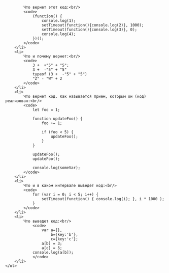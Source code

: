
            Что вернет этот код:<br/>
            <code>
                (function() {
                    console.log(1);
                    setTimeout(function(){console.log(2)}, 1000);
                    setTimeout(function(){console.log(3)}, 0);
                    console.log(4);
                })();
            </code>
        </li>
        <li>
            Что и почему вернет:<br/>
            <code>
                3 +  +"5" + "5";
                3 +  -"5" + "5"
                typeof (3 +  -"5" + "5")
                "Z" - "W" + 2
            </code>
        </li>
        <li>
            Что вернет код. Как называется прием, которым он (код) реализован:<br/>
            <code>
                let foo = 1;

                function updateFoo() {
                    foo += 1;

                    if (foo < 5) {
                        updateFoo();
                    }
                }

                updateFoo();
                updateFoo();

                console.log(someVar);
            </code>
        </li>
        <li>
            Что и в каком интервале выведет код:<br/>
            <code>
                for (var i = 0; i < 5; i++) {
                    setTimeout(function() { console.log(i); }, i * 1000 );
                }
            </code>
        </li>
        <li>
            Что выведет код:<br/>
                <code>
                    var a={},
                        b={key:'b'},
                        c={key:'c'};
                    a[b] = 3;
                    a[c] = 5;
                console.log(a[b]);
                </code>
        </li>
    </ol>